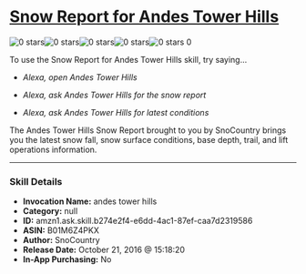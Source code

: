 # [Snow Report for Andes Tower Hills](http://alexa.amazon.com/#skills/amzn1.ask.skill.b274e2f4-e6dd-4ac1-87ef-caa7d2319586)
![0 stars](../../images/ic_star_border_black_18dp_1x.png)![0 stars](../../images/ic_star_border_black_18dp_1x.png)![0 stars](../../images/ic_star_border_black_18dp_1x.png)![0 stars](../../images/ic_star_border_black_18dp_1x.png)![0 stars](../../images/ic_star_border_black_18dp_1x.png) 0

To use the Snow Report for Andes Tower Hills skill, try saying...

* *Alexa, open Andes Tower Hills*

* *Alexa, ask Andes Tower Hills for the snow report*

* *Alexa, ask Andes Tower Hills for latest conditions*

The Andes Tower Hills Snow Report brought to you by SnoCountry brings you the latest snow fall, snow surface conditions,  base depth, trail, and lift operations information.

***

### Skill Details

* **Invocation Name:** andes tower hills
* **Category:** null
* **ID:** amzn1.ask.skill.b274e2f4-e6dd-4ac1-87ef-caa7d2319586
* **ASIN:** B01M6Z4PKX
* **Author:** SnoCountry
* **Release Date:** October 21, 2016 @ 15:18:20
* **In-App Purchasing:** No
